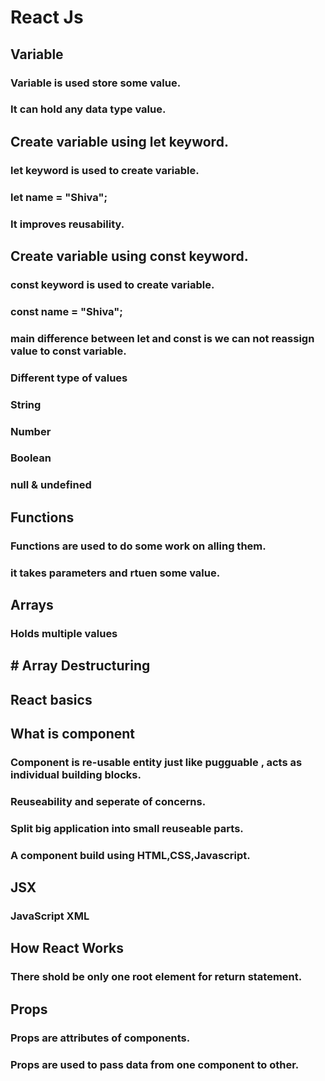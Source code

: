 # React Js
## Variable
### Variable is used store some value.
### It can hold any data type value.
## Create variable using let keyword.
### let keyword is used to create variable.
### let name = "Shiva";
### It improves reusability.
## Create variable using const keyword.
### const keyword is used to create variable.
### const name = "Shiva";
### main difference between let and const is we can not reassign value to const variable.
### Different type of values
### String
### Number
### Boolean
### null & undefined

## Functions
### Functions are used to do some work on alling them.
### it takes parameters and rtuen some value.

## Arrays
### Holds multiple values

## # Array Destructuring

## React basics
## What is component
### Component is re-usable entity just like pugguable , acts as individual building blocks.
### Reuseability and seperate of concerns.
### Split big application into small reuseable parts.
### A component build using HTML,CSS,Javascript.
## JSX
### JavaScript XML
## How React Works
### There shold be only one root element for return statement.
## Props
### Props are attributes of components.
### Props are used to pass data from one component to other.
